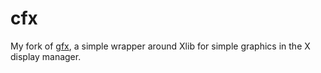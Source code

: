 # cfx

My fork of [gfx](https://www3.nd.edu/~dthain/courses/cse20211/fall2013/gfx/),
a simple wrapper around Xlib for simple graphics in the X display manager.


